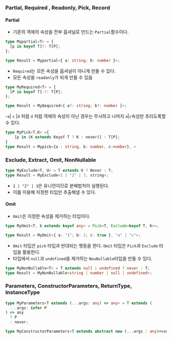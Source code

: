 ### Partial, Required , Readonly, Pick, Record

#### Partial

- 기존의 객체의 속성을 전부 옵셔널로 만드는 `Partial`함수이다.

```ts
type Mypartial<T> = {
  [p in keyof T]?: T[P];
};

type Result = Mypartial<{ a: string; b: number }>;
```

- `Required`는 모든 속성을 옵셔널이 아니게 만들 수 있다.
- 모든 속성을 `readonly`가 되게 만들 수 있음

```ts
type MyRequired<T> = {
  [P in keyof T]-?: T[P];
};

type Result = MyQequired<{ a?: string; b?: number }>;
```

-`a`| `c` |`d` 처럼 `d` 처럼 객체의 속성이 아닌 경우는 무시하고 나머지 `a`|`c`속성만 추리도록할 수 있다.

```ts
type MyPick<T,K> ={
    [p in (K extends Keyof T ? K : never)] : T[P];
}
type Result = Mypick<{a : string, b: number, c:number}, >
```

### Exclude, Extract, Omit, NonNullable

```ts
type MyExclude<T, U> = T extends U ? Never : T;
type Result = MyExclude<1 | "2" | 3, string>;
```

- `1 | "2" | 3`은 유니언이므로 분배법칙이 실행된다.
- 이를 이용해 지정한 타입만 추출해낼 수 있다.

#### Omit

- `Omit`은 지정한 속성을 제거하는 타입이다.

```ts
type MyOmit<T, k extends keyof any> = Pick<T, Exclude<keyof T, K>>;

type Result = MyOmit<{ a: "1"; b: 2; c: true }, "a" | "c">;
```

- `Omit` 타입은 `pick` 타입과 반대되는 행동을 한다. `Omit` 타입은 `Pick`과 `Exclude` 타입을 활용한다.
- 타입에서 `null`과 `undefined`을 제거하는 `NouNullable`타입을 만들 수 있다.

```ts
type MyNonNullable<T> = T extends null | undefined ? never : T;
type Result = MyNonNullable<string | number | null | undefined>;
```

### Parameters, ConstructorParameters, ReturnType, InstanceType

```ts
type MyParameters<T extends (...args: any) => any> = T extends (
  ...args: infer P
) => any
  ? P
  : never;

type MyConstructorParameters<T extends abstract new (...args : any)=>any> 
```
